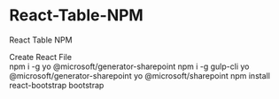 # React-Table-NPM
React Table NPM

Create React File  
npm i -g yo @microsoft/generator-sharepoint
npm i -g gulp-cli yo @microsoft/generator-sharepoint
yo @microsoft/sharepoint
npm install react-bootstrap bootstrap
